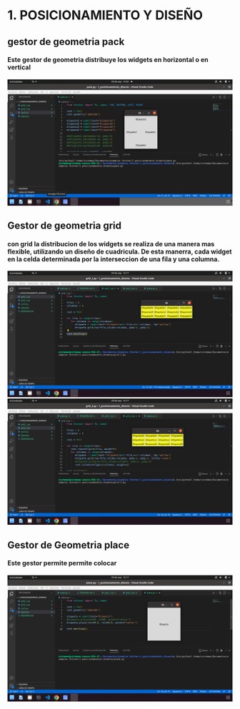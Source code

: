 # 1. POSICIONAMIENTO Y DISEÑO

## gestor de geometria pack

#### Este gestor de geometria distribuye los widgets en horizontal o en vertical

![pack](pack.png "pack")

## Gestor de geometria grid

#### con grid la distribucion de los widgets se realiza de una manera mas flexible, utilizando un diseño de cuadricula. De esta manerra, cada widget en la celda determinada por la interseccion de una fila y una columna.

![grid](grid1.png "grid1")
![grid](grid2.png "grid2")

## Gestor de Geometria place

#### Este gestor permite permite colocar

![grid](place.png "place")